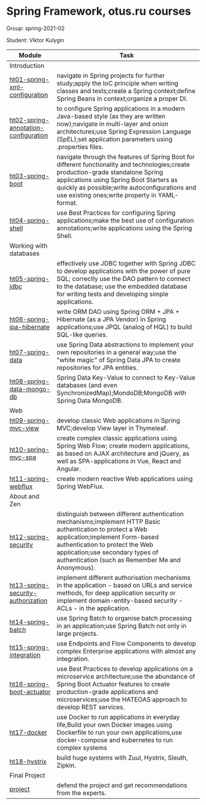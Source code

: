 # Spring Framework, otus.ru courses

Group: spring-2021-02

Student: Viktor Kulygin

|Module|Task|
| --- | --- |
|Introduction|
|[ht01-spring-xml-configuration](https://github.com/astonone/2021-02-otus-spring-kulygin/tree/main/ht01-spring-xml-configuration)|navigate in Spring projects for further study;apply the IoC principle when writing classes and tests;create a Spring context;define Spring Beans in context;organize a proper DI.|
|[ht02-spring-annotation-configuration](https://github.com/astonone/2021-02-otus-spring-kulygin/tree/main/ht02-spring-annotation-configuration)|to configure Spring applications in a modern Java-based style (as they are written now);navigate in multi-layer and onion architectures;use Spring Expression Language (SpEL);set application parameters using .properties files.|
|[ht03-spring-boot](https://github.com/astonone/2021-02-otus-spring-kulygin/tree/main/ht03-spring-boot)|navigate through the features of Spring Boot for different functionality and technologies;create production-grade standalone Spring applications using Spring Boot Starters as quickly as possible;write autoconfigurations and use existing ones;write property in YAML-format.|
|[ht04-spring-shell](https://github.com/astonone/2021-02-otus-spring-kulygin/tree/main/ht04-spring-shell)|use Best Practices for configuring Spring applications;make the best use of configuration annotations;write applications using the Spring Shell.|
|Working with databases|
|[ht05-spring-jdbc](https://github.com/astonone/2021-02-otus-spring-kulygin/tree/main/ht05-spring-jdbc)|effectively use JDBC together with Spring JDBC to develop applications with the power of pure SQL; correctly use the DAO pattern to connect to the database; use the embedded database for writing tests and developing simple applications.|
|[ht06-spring-jpa-hibernate](https://github.com/astonone/2021-02-otus-spring-kulygin/tree/main/ht06-spring-jpa-hibernate)|write ORM DAO using Spring ORM + JPA + Hibernate (as a JPA Vendor) in Spring applications;use JPQL (analog of HQL) to build SQL-like queries.|
|[ht07-spring-data](https://github.com/astonone/2021-02-otus-spring-kulygin/tree/main/ht07-spring-data)|use Spring Data abstractions to implement your own repositories in a general way;use the "white magic" of Spring Data JPA to create repositories for JPA entities.|
|[ht08-spring-data-mongo-db](https://github.com/astonone/2021-02-otus-spring-kulygin/tree/main/ht08-spring-data-mongodb)|Spring Data Key-Value to connect to Key-Value databases (and even SynchronizedMap);MondoDB;MongoDB with Spring Data MongoDB.|
|Web|
|[ht09-spring-mvc-view](https://github.com/astonone/2021-02-otus-spring-kulygin/tree/main/ht09-spring-mvc-view)|develop classic Web applications in Spring MVC;develop View layer in Thymeleaf.|
|[ht10-spring-mvc-spa](https://github.com/astonone/2021-02-otus-spring-kulygin/tree/main/ht10-spring-mvc-spa)|create complex classic applications using Spring Web Flow; create modern applications, as based on AJAX architecture and jQuery, as well as SPA-applications in Vue, React and Angular.|
|[ht11-spring-webflux](https://github.com/astonone/2021-02-otus-spring-kulygin/tree/main/ht11-spring-webflux)|create modern reactive Web applications using Spring WebFlux.|
|About and Zen|
|[ht12-spring-security](https://github.com/astonone/2021-02-otus-spring-kulygin/tree/main/ht12-spring-security)|distinguish between different authentication mechanisms;implement HTTP Basic authentication to protect a Web application;implement Form-based authentication to protect the Web application;use secondary types of authentication (such as Remember Me and Anonymous).|
|[ht13-spring-security-authorization](https://github.com/astonone/2021-02-otus-spring-kulygin/tree/main/ht13-spring-security-authorization)|implement different authorisation mechanisms in the application - based on URLs and service methods, for deep application security or implement domain-entity-based security - ACLs - in the application.|
|[ht14-spring-batch](https://github.com/astonone/2021-02-otus-spring-kulygin/tree/main/ht14-spring-batch)|use Spring Batch to organise batch processing in an application;use Spring Batch not only in large projects.|
|[ht15-spring-integration](https://github.com/astonone/2021-02-otus-spring-kulygin/tree/main/ht15-spring-integration)|use Endpoints and Flow Components to develop complex Enterprise applications with almost any integration.|
|[ht16-spring-boot-actuator](https://github.com/astonone/2021-02-otus-spring-kulygin/tree/main/ht16-spring-boot-actuator)|use Best Practices to develop applications on a microservice architecture;use the abundance of Spring Boot Actuator features to create production-grade applications and microservices;use the HATEOAS approach to develop REST services.|
|[ht17-docker](https://github.com/astonone/2021-02-otus-spring-kulygin/tree/main/ht17-docker)|use Docker to run applications in everyday life,Build your own Docker images using Dockerfile to run your own applications,use docker-compose and kubernetes to run complex systems|
|[ht18-hystrix](https://github.com/astonone/2021-02-otus-spring-kulygin/tree/main/ht18-hystrix)|build huge systems with Zuul, Hystrix, Sleuth, Zipkin.|
|Final Project|
|[project](https://github.com/astonone/2021-02-otus-spring-kulygin/tree/main/project)|defend the project and get recommendations from the experts.|